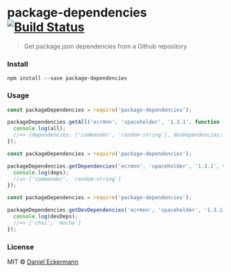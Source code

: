 # package-dependencies [![Build Status](https://travis-ci.org/ecrmnn/package-dependencies.svg?branch=master)](https://travis-ci.org/ecrmnn/package-dependencies)

> Get package.json dependencies from a Github repository

### Install
```
npm install --save package-dependencies
```

### Usage
```javascript
const packageDependencies = require('package-dependencies');

packageDependencies.getAll('ecrmnn', 'spaceholder', '1.3.1', function (all) {
  console.log(all);
  //=> {dependencies: ['commander', 'random-string'], devDependencies: ['chai', 'mocha']}
});
```
```javascript
const packageDependencies = require('package-dependencies');

packageDependencies.getDependencies('ecrmnn', 'spaceholder', '1.3.1', function (deps) {
  console.log(deps);
  //=> ['commander', 'random-string']
});
```
```javascript
const packageDependencies = require('package-dependencies');

packageDependencies.getDevDependencies('ecrmnn', 'spaceholder', '1.3.1', function (devDeps) {
  console.log(devDeps);
  //=> ['chai', 'mocha']
});
```

### License
MIT © [Daniel Eckermann](http://danieleckermann.com)